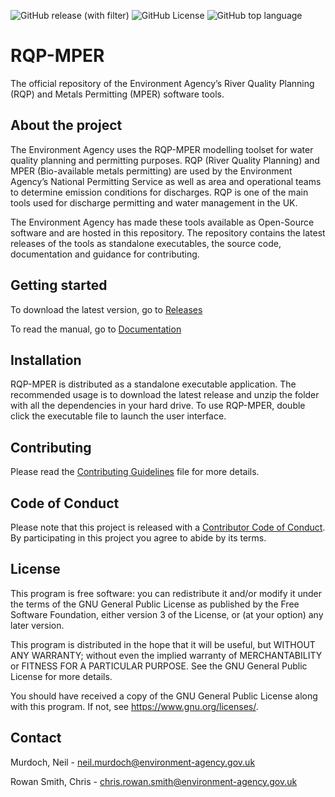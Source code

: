 ![GitHub release (with filter)](https://img.shields.io/github/v/release/DEFRA/RQP-MPER)
![GitHub License](https://img.shields.io/github/license/DEFRA/RQP-MPER)
![GitHub top language](https://img.shields.io/github/languages/top/DEFRA/RQP-MPER)

# RQP-MPER

The official repository of the Environment Agency’s River Quality Planning (RQP) and Metals Permitting (MPER) software tools. 

## About the project

The Environment Agency uses the RQP-MPER modelling toolset for water quality planning and permitting purposes. RQP (River Quality Planning) and MPER (Bio-available metals permitting) are used by the Environment Agency’s National Permitting Service as well as area and operational teams to determine emission conditions for discharges. RQP is one of the main tools used for discharge permitting and water management in the UK.

The Environment Agency has made these tools available as Open-Source software and are hosted in this repository. The repository contains the latest releases of the tools as standalone executables, the source code, documentation and guidance for contributing.

## Getting started

To download the latest version, go to [Releases](/executables/README.md)

To read the manual, go to [Documentation](/docs)

## Installation

RQP-MPER is distributed as a standalone executable application. The recommended usage is to download the latest release and unzip the folder with all the dependencies in your hard drive. To use RQP-MPER, double click the executable file to launch the user interface.

## Contributing

Please read the [Contributing Guidelines](CONTRIBUTING.md) file for more details.

## Code of Conduct

Please note that this project is released with a [Contributor Code of Conduct](CONDUCT.md). By participating in this project you agree to abide by its terms.

## License

This program is free software: you can redistribute it and/or modify it under the terms of the GNU General Public License as published by the Free Software Foundation, either version 3 of the License, or (at your option) any later version.

This program is distributed in the hope that it will be useful, but WITHOUT ANY WARRANTY; without even the implied warranty of MERCHANTABILITY or FITNESS FOR A PARTICULAR PURPOSE. See the GNU General Public License for more details.

You should have received a copy of the GNU General Public License along with this program. If not, see <https://www.gnu.org/licenses/>.

## Contact

Murdoch, Neil - neil.murdoch@environment-agency.gov.uk

Rowan Smith, Chris - chris.rowan.smith@environment-agency.gov.uk
